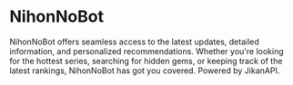 # NihonNoBot
NihonNoBot offers seamless access to the latest updates, detailed information, and personalized recommendations. Whether you're looking for the hottest series, searching for hidden gems, or keeping track of the latest rankings, NihonNoBot has got you covered. Powered by JikanAPI.
